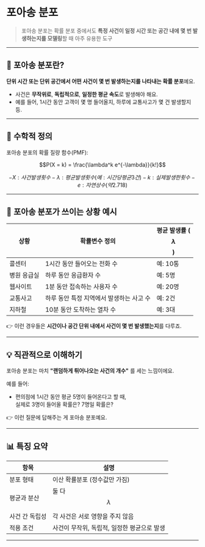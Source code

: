 # 포아송 분포  
> 포아송 분포는 확률 분포 중에서도 **특정 사건이 일정 시간 또는 공간 내에 몇 번 발생하는지를 모델링**할 때 아주 유용한 도구

---

## 🧠 포아송 분포란?

**단위 시간 또는 단위 공간에서 어떤 사건이 몇 번 발생하는지를 나타내는 확률 분포**예요.

- 사건은 **무작위로**, **독립적으로**, **일정한 평균 속도**로 발생해야 해요.
- 예를 들어, 1시간 동안 고객이 몇 명 들어올지, 하루에 교통사고가 몇 건 발생할지 등.

---

## 📐 수학적 정의

포아송 분포의 확률 질량 함수(PMF):

```math
P(X = k) = \frac{\lambda^k e^{-\lambda}}{k!}
```
```math
-  X : 사건 발생 횟수
-  \lambda : 평균 발생 횟수 (예: 시간당 평균 3건)
-  k : 실제 발생한 횟수
-  e : 자연상수 (약 2.718)

```
---

## 🎯 포아송 분포가 쓰이는 상황 예시

| 상황 | 확률변수 정의 | 평균 발생률 ($$\lambda$$) |
|------|----------------|-----------------------------|
| 콜센터 | 1시간 동안 들어오는 전화 수 | 예: 10통 |
| 병원 응급실 | 하루 동안 응급환자 수 | 예: 5명 |
| 웹사이트 | 1분 동안 접속하는 사용자 수 | 예: 20명 |
| 교통사고 | 하루 동안 특정 지역에서 발생하는 사고 수 | 예: 2건 |
| 지하철 | 10분 동안 도착하는 열차 수 | 예: 3대 |

👉 이런 경우들은 **시간이나 공간 단위 내에서 사건이 몇 번 발생했는지**를 다루죠.

---

## 💡 직관적으로 이해하기

포아송 분포는 마치 **"랜덤하게 튀어나오는 사건의 개수"** 를 세는 느낌이에요.

예를 들어:

- 편의점에 1시간 동안 평균 5명이 들어온다고 할 때,  
  실제로 3명이 들어올 확률은? 7명일 확률은?

👉 이런 질문에 답해주는 게 포아송 분포예요.

---

## 📊 특징 요약

| 항목 | 설명 |
|------|------|
| 분포 형태 | 이산 확률분포 (정수값만 가짐) |
| 평균과 분산 | 둘 다  $$\lambda$$  |
| 사건 간 독립성 | 각 사건은 서로 영향을 주지 않음 |
| 적용 조건 | 사건이 무작위, 독립적, 일정한 평균으로 발생 |

---


